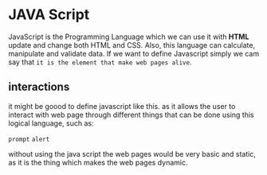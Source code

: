 # JAVA Script
JavaScript is the Programming Language which we can use it with **HTML** update and change both HTML and CSS. Also, this language can calculate, manipulate and validate data.
If we want to define Javascript simply we cam say that `it is the element that make web pages alive`.

## interactions
it might be goood to define javascript like this. as it allows the user to interact with web page through different things that can be done using this logical language, such as:

`prompt`
`alert`

without using the java script the web pages would be very basic and static, as it is the thing which makes the web pages dynamic.

